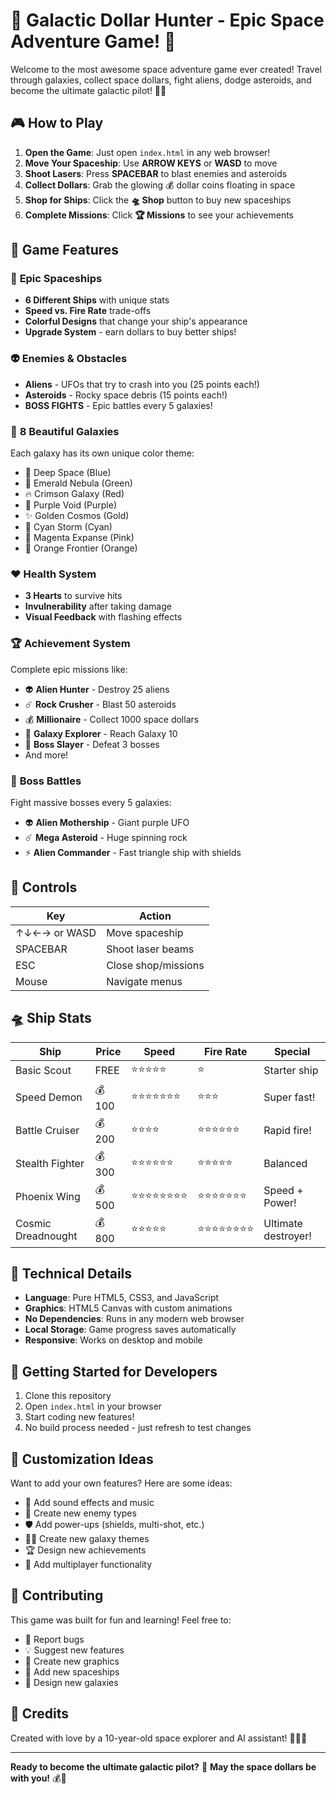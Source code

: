 # 🚀 Galactic Dollar Hunter - Epic Space Adventure Game! 🚀

Welcome to the most awesome space adventure game ever created! Travel through galaxies, collect space dollars, fight aliens, dodge asteroids, and become the ultimate galactic pilot! 🌌✨

## 🎮 How to Play

1. **Open the Game**: Just open `index.html` in any web browser!
2. **Move Your Spaceship**: Use **ARROW KEYS** or **WASD** to move
3. **Shoot Lasers**: Press **SPACEBAR** to blast enemies and asteroids
4. **Collect Dollars**: Grab the glowing 💰 dollar coins floating in space
5. **Shop for Ships**: Click the **🛸 Shop** button to buy new spaceships
6. **Complete Missions**: Click **🏆 Missions** to see your achievements

## 🌟 Game Features

### 🚀 **Epic Spaceships**
- **6 Different Ships** with unique stats
- **Speed vs. Fire Rate** trade-offs
- **Colorful Designs** that change your ship's appearance
- **Upgrade System** - earn dollars to buy better ships!

### 👽 **Enemies & Obstacles**
- **Aliens** - UFOs that try to crash into you (25 points each!)
- **Asteroids** - Rocky space debris (15 points each!)
- **BOSS FIGHTS** - Epic battles every 5 galaxies!

### 🌌 **8 Beautiful Galaxies**
Each galaxy has its own unique color theme:
- 🌟 Deep Space (Blue)
- 🌿 Emerald Nebula (Green)  
- 🔥 Crimson Galaxy (Red)
- 💜 Purple Void (Purple)
- ✨ Golden Cosmos (Gold)
- 🌊 Cyan Storm (Cyan)
- 🌸 Magenta Expanse (Pink)
- 🧡 Orange Frontier (Orange)

### ❤️ **Health System**
- **3 Hearts** to survive hits
- **Invulnerability** after taking damage
- **Visual Feedback** with flashing effects

### 🏆 **Achievement System**
Complete epic missions like:
- 👽 **Alien Hunter** - Destroy 25 aliens
- ☄️ **Rock Crusher** - Blast 50 asteroids
- 💰 **Millionaire** - Collect 1000 space dollars
- 🌌 **Galaxy Explorer** - Reach Galaxy 10
- 👑 **Boss Slayer** - Defeat 3 bosses
- And more!

### 👑 **Boss Battles**
Fight massive bosses every 5 galaxies:
- 👽 **Alien Mothership** - Giant purple UFO
- ☄️ **Mega Asteroid** - Huge spinning rock
- ⚡ **Alien Commander** - Fast triangle ship with shields

## 🎯 **Controls**

| Key | Action |
|-----|--------|
| ↑↓←→ or WASD | Move spaceship |
| SPACEBAR | Shoot laser beams |
| ESC | Close shop/missions |
| Mouse | Navigate menus |

## 🛸 **Ship Stats**

| Ship | Price | Speed | Fire Rate | Special |
|------|-------|-------|-----------|---------|
| Basic Scout | FREE | ⭐⭐⭐⭐⭐ | ⭐ | Starter ship |
| Speed Demon | 💰100 | ⭐⭐⭐⭐⭐⭐⭐ | ⭐⭐⭐ | Super fast! |
| Battle Cruiser | 💰200 | ⭐⭐⭐⭐ | ⭐⭐⭐⭐⭐⭐ | Rapid fire! |
| Stealth Fighter | 💰300 | ⭐⭐⭐⭐⭐⭐ | ⭐⭐⭐⭐⭐ | Balanced |
| Phoenix Wing | 💰500 | ⭐⭐⭐⭐⭐⭐⭐⭐ | ⭐⭐⭐⭐⭐⭐⭐ | Speed + Power! |
| Cosmic Dreadnought | 💰800 | ⭐⭐⭐⭐⭐ | ⭐⭐⭐⭐⭐⭐⭐⭐ | Ultimate destroyer! |

## 🔧 **Technical Details**

- **Language**: Pure HTML5, CSS3, and JavaScript
- **Graphics**: HTML5 Canvas with custom animations
- **No Dependencies**: Runs in any modern web browser
- **Local Storage**: Game progress saves automatically
- **Responsive**: Works on desktop and mobile

## 🚀 **Getting Started for Developers**

1. Clone this repository
2. Open `index.html` in your browser
3. Start coding new features!
4. No build process needed - just refresh to test changes

## 🎨 **Customization Ideas**

Want to add your own features? Here are some ideas:
- 🎵 Add sound effects and music
- 🌟 Create new enemy types
- 🛡️ Add power-ups (shields, multi-shot, etc.)
- 🏃‍♂️ Create new galaxy themes
- 🏆 Design new achievements
- 🚀 Add multiplayer functionality

## 🤝 **Contributing**

This game was built for fun and learning! Feel free to:
- 🐛 Report bugs
- 💡 Suggest new features
- 🎨 Create new graphics
- 🚀 Add new spaceships
- 🌌 Design new galaxies

## 🎉 **Credits**

Created with love by a 10-year-old space explorer and AI assistant! 🚀👦🤖

---

**Ready to become the ultimate galactic pilot?** 🌟
**May the space dollars be with you!** 💰🚀 